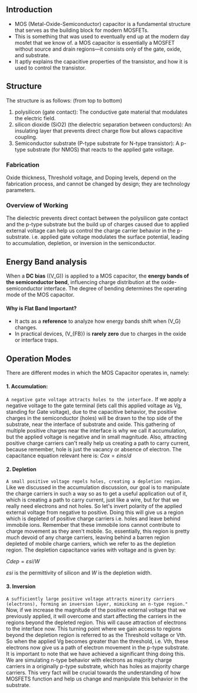 ## Introduction 
- MOS (Metal-Oxide-Semiconductor) capacitor is a fundamental structure that serves as the building block for modern MOSFETs.
- This is something that was used to eventually end up at the modern day mosfet that we know of. a MOS capacitor is essentially a MOSFET without source and drain regions—it consists only of the gate, oxide, and substrate.
- It aptly explains the capacitive properties of the transistor, and how it is used to control the transistor.

## Structure
The structure is as follows: (from top to bottom)
1. polysilicon (gate contact): The conductive gate material that modulates the electric field.
2. silicon dioxide (SiO2) (the dielectric separation between conductors): An insulating layer that prevents direct charge flow but allows capacitive coupling.
3. Semiconductor substrate (P-type substrate for N-type transistor): A p-type substrate (for NMOS) that reacts to the applied gate voltage.
### Fabrication
Oxide thickness, Threshold voltage, and Doping levels, depend on the fabrication process, and cannot be changed by design; they are technology parameters.

### Overview of Working
The dielectric prevents direct contact between the polysilicon gate contact and the p-type substrate but the build up of charges caused due to applied external voltage can help us control the charge carrier behavior in the p-substrate. i.e. applied gate voltage modulates the surface potential, leading to accumulation, depletion, or inversion in the semiconductor.
## Energy Band analysis

When a **DC bias** (\(V_G\)) is applied to a MOS capacitor, the **energy bands of the semiconductor bend**, influencing charge distribution at the oxide-semiconductor interface. The degree of bending determines the operating mode of the MOS capacitor.
#### Why is Flat Band Important?
- It acts as a **reference** to analyze how energy bands shift when \(V_G\) changes.
- In practical devices, \(V_{FB}\) is **rarely zero** due to charges in the oxide or interface traps.

## Operation Modes
There are different modes in which the MOS Capacitor operates in, namely:
#### 1. Accumulation: 
 `A negative gate voltage attracts holes to the interface.` 
If we apply a negative voltage to the gate terminal (lets call this applied voltage as Vg, standing for Gate voltage), due to the capacitive behavior, the positive charges in the semiconductor (holes) will be drawn to the top side of the substrate, near the interface of substrate and oxide. This gathering of multiple positive charges near the interface is why we call it accumulation, but the applied voltage is negative and in small magnitude. Also, attracting positive charge carriers can't really help us creating a path to carry current, because remember, hole is just the vacancy or absence of electron. The capacitance equation relevant here is:
$C ox = εins/d$
#### 2. Depletion
`A small positive voltage repels holes, creating a depletion region.`
Like we discussed in the accumulation discussion, our goal is to manipulate the charge carriers in such a way so as to get a useful application out of it, which is creating a path to carry current, just like a wire, but for that we really need electrons and not holes. So let's invert polarity of the applied external voltage from negative to positive. Doing this will give us a region which is depleted of positive charge carriers i.e. holes and leave behind immobile ions. Remember that these immobile ions cannot contribute to charge movement as they aren't mobile. So, essentially, this region is pretty much devoid of any charge carriers, leaving behind a barren region depleted of mobile charge carriers, which we refer to as the depletion region.
The depletion capacitance varies with voltage and is given by: 

$C dep​ = ε si​ / W$

 $ε si​$ is the permittivity of silicon and $W$ is the depletion width.

#### 3. Inversion
`A sufficiently large positive voltage attracts minority carriers (electrons), forming an inversion layer, mimicking an n-type region."`
Now, if we increase the magnitude of the positive external voltage that we previously applied, it will overcome and start affecting the carriers in the regions beyond the depleted region. This will cause attraction of electrons to the interface now. This turning point where we gain access to regions beyond the depletion region is referred to as the Threshold voltage or Vth. So when the applied Vg becomes greater than the threshold, i.e. Vth, these electrons now give us a path of electron movement in the p-type substrate. It is important to note that we have achieved a significant thing doing this. We are simulating n-type behavior with electrons as majority charge carriers in a originally p-type substrate, which has holes as majority charge carriers. This very fact will be crucial towards the understanding of how MOSFETS function and help us change and manipulate this behavior in the substrate.
